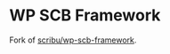 # WP SCB Framework

Fork of [scribu/wp-scb-framework](https://github.com/outlandishideas/wp-scb-framework).